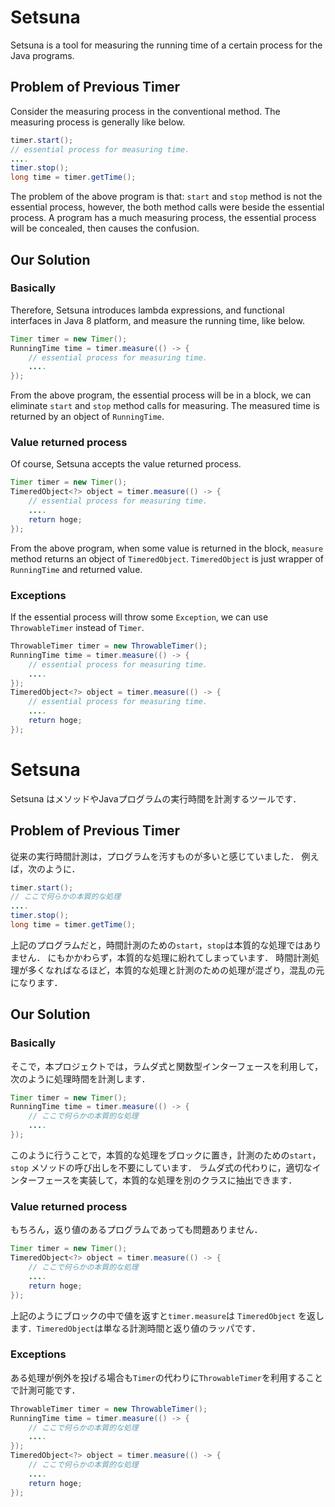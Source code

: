 # Setsuna

Setsuna is a tool for measuring the running time of a certain process for the Java programs.

## Problem of Previous Timer

Consider the measuring process in the conventional method.
The measuring process is generally like below.

```java
timer.start();
// essential process for measuring time.
....
timer.stop();
long time = timer.getTime();
```

The problem of the above program is that: ```start``` and ```stop```
method is not the essential process, however,
the both method calls were beside the essential process.
A program has a much measuring process, the essential process will be concealed,
then causes the confusion.

## Our Solution

### Basically

Therefore, Setsuna introduces lambda expressions, and functional interfaces in Java 8 platform,
and measure the running time, like below.

```java
Timer timer = new Timer();
RunningTime time = timer.measure(() -> {
    // essential process for measuring time.
    ....
});
```

From the above program, the essential process will be in a block, 
we can eliminate ```start``` and ```stop``` method calls for measuring.
The measured time is returned by an object of ```RunningTime```.

### Value returned process

Of course, Setsuna accepts the value returned process.

```java
Timer timer = new Timer();
TimeredObject<?> object = timer.measure(() -> {
    // essential process for measuring time.
    ....
    return hoge;
});
```

From the above program, when some value is returned in the block, ```measure``` method
returns an object of ```TimeredObject```.  ```TimeredObject``` is just wrapper
of ```RunningTime``` and returned value.

### Exceptions

If the essential process will throw some ```Exception```,
we can use ```ThrowableTimer``` instead of ```Timer```.

```java
ThrowableTimer timer = new ThrowableTimer();
RunningTime time = timer.measure(() -> {
    // essential process for measuring time.
    ....
});
TimeredObject<?> object = timer.measure(() -> {
    // essential process for measuring time.
    ....
    return hoge;
});
```

# Setsuna

Setsuna はメソッドやJavaプログラムの実行時間を計測するツールです．

## Problem of Previous Timer

従来の実行時間計測は，プログラムを汚すものが多いと感じていました．
例えば，次のように．

```java
timer.start();
// ここで何らかの本質的な処理
....
timer.stop();
long time = timer.getTime();
```

上記のプログラムだと，時間計測のための```start```，```stop```は本質的な処理ではありません．
にもかかわらず，本質的な処理に紛れてしまっています．
時間計測処理が多くなればなるほど，本質的な処理と計測のための処理が混ざり，混乱の元になります．

## Our Solution

### Basically

そこで，本プロジェクトでは，ラムダ式と関数型インターフェースを利用して，次のように処理時間を計測します．

```java
Timer timer = new Timer();
RunningTime time = timer.measure(() -> {
    // ここで何らかの本質的な処理
    ....
});
```

このように行うことで，本質的な処理をブロックに置き，計測のための```start```，```stop```
メソッドの呼び出しを不要にしています．
ラムダ式の代わりに，適切なインターフェースを実装して，本質的な処理を別のクラスに抽出できます．

### Value returned process

もちろん，返り値のあるプログラムであっても問題ありません．

```java
Timer timer = new Timer();
TimeredObject<?> object = timer.measure(() -> {
    // ここで何らかの本質的な処理
    ....
    return hoge;
});
```

上記のようにブロックの中で値を返すと```timer.measure```は ```TimeredObject```
を返します．```TimeredObject```は単なる計測時間と返り値のラッパです．

### Exceptions

ある処理が例外を投げる場合も```Timer```の代わりに```ThrowableTimer```を利用することで計測可能です．

```java
ThrowableTimer timer = new ThrowableTimer();
RunningTime time = timer.measure(() -> {
    // ここで何らかの本質的な処理
    ....
});
TimeredObject<?> object = timer.measure(() -> {
    // ここで何らかの本質的な処理
    ....
    return hoge;
});
```


